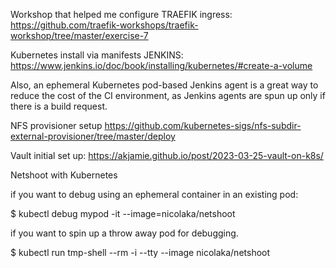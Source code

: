 Workshop that helped me configure TRAEFIK ingress:
https://github.com/traefik-workshops/traefik-workshop/tree/master/exercise-7

Kubernetes install via manifests JENKINS:
https://www.jenkins.io/doc/book/installing/kubernetes/#create-a-volume

Also, an ephemeral Kubernetes pod-based Jenkins agent is a great way to reduce the cost of the CI environment, as Jenkins agents are spun up only if there is a build request.

NFS provisioner setup
https://github.com/kubernetes-sigs/nfs-subdir-external-provisioner/tree/master/deploy

Vault initial set up:
https://akjamie.github.io/post/2023-03-25-vault-on-k8s/

Netshoot with Kubernetes

if you want to debug using an ephemeral container in an existing pod:

$ kubectl debug mypod -it --image=nicolaka/netshoot

if you want to spin up a throw away pod for debugging.

$ kubectl run tmp-shell --rm -i --tty --image nicolaka/netshoot
